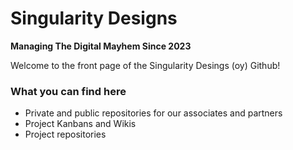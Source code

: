 # Singularity Designs
**Managing The Digital Mayhem Since 2023**

Welcome to the front page of the Singularity Desings (oy) Github!

### What you can find here
- Private and public repositories for our associates and partners
- Project Kanbans and Wikis
- Project repositories
